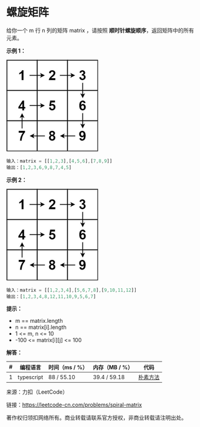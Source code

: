 # 螺旋矩阵

给你一个 m 行 n 列的矩阵 matrix ，请按照 **顺时针螺旋顺序**，返回矩阵中的所有元素。

**示例 1：**

![示例1](./eg1.jpg)

``` javascript
输入：matrix = [[1,2,3],[4,5,6],[7,8,9]]
输出：[1,2,3,6,9,8,7,4,5]
```

**示例 2：**

![示例1](./eg1.jpg)

``` javascript
输入：matrix = [[1,2,3,4],[5,6,7,8],[9,10,11,12]]
输出：[1,2,3,4,8,12,11,10,9,5,6,7]
```

**提示：**

- m == matrix.length
- n == matrix[i].length
- 1 <= m, n <= 10
- -100 <= matrix[i][j] <= 100

**解答：**

**#**|**编程语言**|**时间（ms / %）**|**内存（MB / %）**|**代码**
--|--|--|--|--
1|typescript|88 / 55.10|39.4 / 59.18|[朴素方法](./typescript/ac_v1.ts)

来源：力扣（LeetCode）

链接：https://leetcode-cn.com/problems/spiral-matrix

著作权归领扣网络所有。商业转载请联系官方授权，非商业转载请注明出处。

